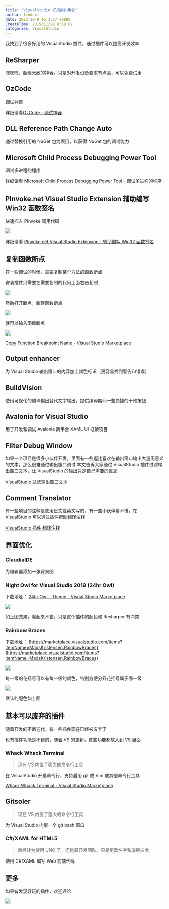 ```yaml
---
title: "VisualStudio 好用插件集合"
author: lindexi
date: 2022-10-9 16:3:27 +0800
CreateTime: 2019/11/29 8:39:07
categories: VisualStudio
---
```


我找到了很多好用的 VisualStudio 插件，通过插件可以提高开发效率

<!--more-->


<!-- CreateTime:2019/11/29 8:39:07 -->

<!-- csdn -->

## ReSharper 

嘿嘿嘿，超级无敌的神器，只是对开发设备要求有点高，可以免费试用

## OzCode 

调试神器

详细请看[OzCode - 调试神器](https://blog.walterlv.com/post/using-ozcode-to-improve-debug.html)

## DLL Reference Path Change Auto

通过替换引用的 NuGet 包为项目，以获得 NuGet 包的调试能力

## Microsoft Child Process Debugging Power Tool 

调试多进程的程序

详细请看 [Microsoft Child Process Debugging Power Tool - 调试多进程的程序](https://blog.walterlv.com/post/debug-multi-process-application-using-visual-studio.html)


## PInvoke.net Visual Studio Extension  辅助编写 Win32 函数签名

快速插入 PInvoke 调用代码

![](https://blog.walterlv.com/static/posts/2018-07-21-22-57-52.png)

详细请看 [PInvoke.net Visual Studio Extension - 辅助编写 Win32 函数签名](https://blog.walterlv.com/post/pinvoke-net-visual-studio-extension.html)

## 复制函数断点

在一些调试的时候，需要复制某个方法的函数断点

安装插件只需要在需要复制的代码上面右击复制

![](http://image.acmx.xyz/lindexi%2F201943185842685)

然后打开断点，新建函数断点

![](http://image.acmx.xyz/lindexi%2F201943185857968)

就可以输入函数断点

![](http://image.acmx.xyz/lindexi%2F201943185915393)

[Copy Function Breakpoint Name - Visual Studio Marketplace](https://marketplace.visualstudio.com/items?itemName=jnm2.CopyFunctionBreakpointName )

## Output enhancer

为 Visual Studio 输出窗口的内容加上颜色标识（更容易找到警告和错误）




## BuildVision 

使用可视化的编译输出替代文字输出，提供编译期间一些快捷的干预按钮



## Avalonia for Visual Studio 

用于开发和调试 Avalonia 跨平台 XAML UI 框架项目




## Filter Debug Window

如果一个项目是很多小伙伴开发，里面有一些逗比喜欢在输出窗口输出大量无意义的文本，那么很难通过输出窗口调试 本文告诉大家通过 VisualStudio 插件过滤输出窗口文本，让 VisualStudio 的输出只是自己需要的信息

[VisualStudio 过滤输出窗口文本](https://blog.lindexi.com/post/VisualStudio-%E8%BF%87%E6%BB%A4%E8%BE%93%E5%87%BA%E7%AA%97%E5%8F%A3%E6%96%87%E6%9C%AC.html )

## Comment Translator 

有一些项目的注释是使用日文或英文写的，有一些小伙伴看不懂，在 VisualStudio 可以通过插件帮助翻译注释

[VisualStudio 插件 翻译注释](https://blog.lindexi.com/post/VisualStudio-%E6%8F%92%E4%BB%B6-%E7%BF%BB%E8%AF%91%E6%B3%A8%E9%87%8A.html )



## 界面优化

### ClaudiaIDE 

为编辑器添加一张背景图

### Night Owl for Visual Studio 2019 (24hr Owl)

下载地址： [24hr Owl - Theme - Visual Studio Marketplace](https://marketplace.visualstudio.com/items?itemName=definedrisk.24hr-owl )

<!-- ![](image/VisualStudio 好用插件集合/VisualStudio 好用插件集合0.png) -->

![](http://image.acmx.xyz/lindexi%2F202163126515664.jpg)

如上图效果，看起来不错，只是这个插件的配色和 Resharper 有冲突


### Rainbow Braces

下载地址： [https://marketplace.visualstudio.com/items?itemName=MadsKristensen.RainbowBraces](https://marketplace.visualstudio.com/items?itemName=MadsKristensen.RainbowBraces)

![](http://image.acmx.xyz/lindexi%2F202210916203054.jpg)

每一级的花括号可以有每一级的颜色，特别方便分开花括号属于哪一级

![](http://image.acmx.xyz/lindexi%2F2022109162389046.jpg)

默认的配色如上图





## 基本可以废弃的插件

随着开发的不断迭代，有一些插件现在已经被废弃了

也有插件功能是不错的，随着 VS 的更新，这些功能都放入到 VS 里面

### Whack Whack Terminal

> 现在 VS 内置了强大的命令行工具

在 VisualStudio 开启命令行，支持启用 git 或 Vim 或其他命令行工具

[Whack Whack Terminal - Visual Studio Marketplace](https://marketplace.visualstudio.com/items?itemName=DanielGriffen.WhackWhackTerminal )

## Gitsoler 

> 现在 VS 内置了强大的命令行工具

为 Visual Studio 内嵌一个 git bash 窗口

### C#/XAML for HTML5

> 后续转为使用 UNO 了，还是原开发团队，只是更改名字和底层技术

使用 C#/XAML 编写 Web 前端代码


## 更多

如果有发现好玩的插件，欢迎评论

![](https://i.loli.net/2019/04/11/5caf25d76d4a2.jpg)

